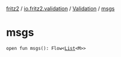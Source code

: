 [fritz2](../../index.md) / [io.fritz2.validation](../index.md) / [Validation](index.md) / [msgs](./msgs.md)

# msgs

`open fun msgs(): Flow<`[`List`](https://kotlinlang.org/api/latest/jvm/stdlib/kotlin.collections/-list/index.html)`<M>>`